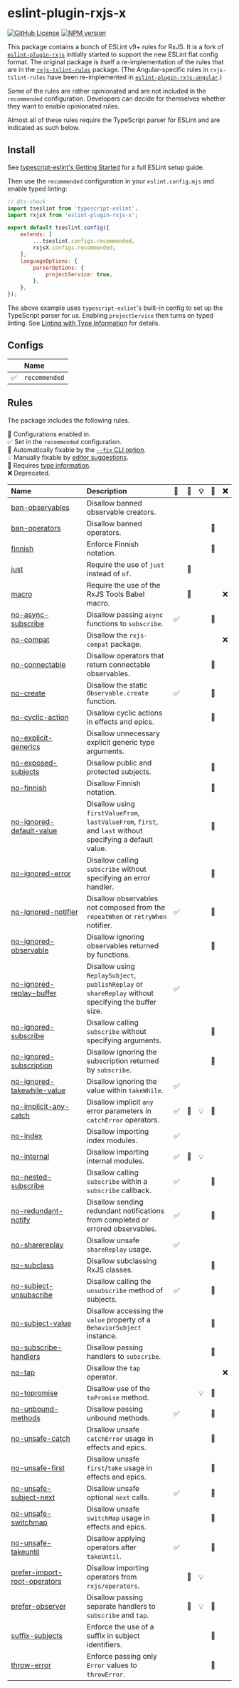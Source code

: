 # eslint-plugin-rxjs-x

[![GitHub License](https://img.shields.io/badge/license-MIT-blue.svg)](https://github.com/JasonWeinzierl/eslint-plugin-rxjs-x/blob/master/LICENSE)
[![NPM version](https://img.shields.io/npm/v/eslint-plugin-rxjs-x.svg)](https://www.npmjs.com/package/eslint-plugin-rxjs-x)

This package contains a bunch of ESLint v9+ rules for RxJS.
It is a fork of [`eslint-plugin-rxjs`](https://github.com/cartant/eslint-plugin-rxjs)
initially started to support the new ESLint flat config format.
The original package is itself a re-implementation of the rules that are in the [`rxjs-tslint-rules`](https://github.com/cartant/rxjs-tslint-rules) package.
(The Angular-specific rules in `rxjs-tslint-rules` have been re-implemented in [`eslint-plugin-rxjs-angular`](https://github.com/cartant/eslint-plugin-rxjs-angular).)

Some of the rules are rather opinionated and are not included in the `recommended` configuration. Developers can decide for themselves whether they want to enable opinionated rules.

Almost all of these rules require the TypeScript parser for ESLint and are indicated as such below.

## Install

See [typescript-eslint's Getting Started](https://typescript-eslint.io/getting-started) for a full ESLint setup guide.

Then use the `recommended` configuration in your `eslint.config.mjs` and enable typed linting:

```js
// @ts-check
import tseslint from 'typescript-eslint';
import rxjsX from 'eslint-plugin-rxjs-x';

export default tseslint.config({
    extends: [
        ...tseslint.configs.recommended,
        rxjsX.configs.recommended,
    ],
    languageOptions: {
        parserOptions: {
            projectService: true,
        },
    },
});
```

The above example uses `typescript-eslint`'s built-in config to set up the TypeScript parser for us.
Enabling `projectService` then turns on typed linting.
See [Linting with Type Information](https://typescript-eslint.io/getting-started/typed-linting/) for details.

## Configs

<!-- begin auto-generated configs list -->

|    | Name          |
| :- | :------------ |
| ✅  | `recommended` |

<!-- end auto-generated configs list -->

## Rules

The package includes the following rules.

<!-- begin auto-generated rules list -->

💼 Configurations enabled in.\
✅ Set in the `recommended` configuration.\
🔧 Automatically fixable by the [`--fix` CLI option](https://eslint.org/docs/user-guide/command-line-interface#--fix).\
💡 Manually fixable by [editor suggestions](https://eslint.org/docs/latest/use/core-concepts#rule-suggestions).\
💭 Requires [type information](https://typescript-eslint.io/linting/typed-linting).\
❌ Deprecated.

| Name                                                                       | Description                                                                                               | 💼 | 🔧 | 💡 | 💭 | ❌  |
| :------------------------------------------------------------------------- | :-------------------------------------------------------------------------------------------------------- | :- | :- | :- | :- | :- |
| [ban-observables](docs/rules/ban-observables.md)                           | Disallow banned observable creators.                                                                      |    |    |    |    |    |
| [ban-operators](docs/rules/ban-operators.md)                               | Disallow banned operators.                                                                                |    |    |    | 💭 |    |
| [finnish](docs/rules/finnish.md)                                           | Enforce Finnish notation.                                                                                 |    |    |    | 💭 |    |
| [just](docs/rules/just.md)                                                 | Require the use of `just` instead of `of`.                                                                |    | 🔧 |    |    |    |
| [macro](docs/rules/macro.md)                                               | Require the use of the RxJS Tools Babel macro.                                                            |    | 🔧 |    |    | ❌  |
| [no-async-subscribe](docs/rules/no-async-subscribe.md)                     | Disallow passing `async` functions to `subscribe`.                                                        | ✅  |    |    | 💭 |    |
| [no-compat](docs/rules/no-compat.md)                                       | Disallow the `rxjs-compat` package.                                                                       |    |    |    |    | ❌  |
| [no-connectable](docs/rules/no-connectable.md)                             | Disallow operators that return connectable observables.                                                   |    |    |    | 💭 |    |
| [no-create](docs/rules/no-create.md)                                       | Disallow the static `Observable.create` function.                                                         | ✅  |    |    | 💭 |    |
| [no-cyclic-action](docs/rules/no-cyclic-action.md)                         | Disallow cyclic actions in effects and epics.                                                             |    |    |    | 💭 |    |
| [no-explicit-generics](docs/rules/no-explicit-generics.md)                 | Disallow unnecessary explicit generic type arguments.                                                     |    |    |    |    |    |
| [no-exposed-subjects](docs/rules/no-exposed-subjects.md)                   | Disallow public and protected subjects.                                                                   |    |    |    | 💭 |    |
| [no-finnish](docs/rules/no-finnish.md)                                     | Disallow Finnish notation.                                                                                |    |    |    | 💭 |    |
| [no-ignored-default-value](docs/rules/no-ignored-default-value.md)         | Disallow using `firstValueFrom`, `lastValueFrom`, `first`, and `last` without specifying a default value. |    |    |    | 💭 |    |
| [no-ignored-error](docs/rules/no-ignored-error.md)                         | Disallow calling `subscribe` without specifying an error handler.                                         |    |    |    | 💭 |    |
| [no-ignored-notifier](docs/rules/no-ignored-notifier.md)                   | Disallow observables not composed from the `repeatWhen` or `retryWhen` notifier.                          | ✅  |    |    | 💭 |    |
| [no-ignored-observable](docs/rules/no-ignored-observable.md)               | Disallow ignoring observables returned by functions.                                                      |    |    |    | 💭 |    |
| [no-ignored-replay-buffer](docs/rules/no-ignored-replay-buffer.md)         | Disallow using `ReplaySubject`, `publishReplay` or `shareReplay` without specifying the buffer size.      | ✅  |    |    |    |    |
| [no-ignored-subscribe](docs/rules/no-ignored-subscribe.md)                 | Disallow calling `subscribe` without specifying arguments.                                                |    |    |    | 💭 |    |
| [no-ignored-subscription](docs/rules/no-ignored-subscription.md)           | Disallow ignoring the subscription returned by `subscribe`.                                               |    |    |    | 💭 |    |
| [no-ignored-takewhile-value](docs/rules/no-ignored-takewhile-value.md)     | Disallow ignoring the value within `takeWhile`.                                                           | ✅  |    |    |    |    |
| [no-implicit-any-catch](docs/rules/no-implicit-any-catch.md)               | Disallow implicit `any` error parameters in `catchError` operators.                                       | ✅  | 🔧 | 💡 | 💭 |    |
| [no-index](docs/rules/no-index.md)                                         | Disallow importing index modules.                                                                         | ✅  |    |    |    |    |
| [no-internal](docs/rules/no-internal.md)                                   | Disallow importing internal modules.                                                                      | ✅  | 🔧 | 💡 |    |    |
| [no-nested-subscribe](docs/rules/no-nested-subscribe.md)                   | Disallow calling `subscribe` within a `subscribe` callback.                                               | ✅  |    |    | 💭 |    |
| [no-redundant-notify](docs/rules/no-redundant-notify.md)                   | Disallow sending redundant notifications from completed or errored observables.                           | ✅  |    |    | 💭 |    |
| [no-sharereplay](docs/rules/no-sharereplay.md)                             | Disallow unsafe `shareReplay` usage.                                                                      | ✅  |    |    |    |    |
| [no-subclass](docs/rules/no-subclass.md)                                   | Disallow subclassing RxJS classes.                                                                        |    |    |    | 💭 |    |
| [no-subject-unsubscribe](docs/rules/no-subject-unsubscribe.md)             | Disallow calling the `unsubscribe` method of subjects.                                                    | ✅  |    |    | 💭 |    |
| [no-subject-value](docs/rules/no-subject-value.md)                         | Disallow accessing the `value` property of a `BehaviorSubject` instance.                                  |    |    |    | 💭 |    |
| [no-subscribe-handlers](docs/rules/no-subscribe-handlers.md)               | Disallow passing handlers to `subscribe`.                                                                 |    |    |    | 💭 |    |
| [no-tap](docs/rules/no-tap.md)                                             | Disallow the `tap` operator.                                                                              |    |    |    |    | ❌  |
| [no-topromise](docs/rules/no-topromise.md)                                 | Disallow use of the `toPromise` method.                                                                   |    |    | 💡 | 💭 |    |
| [no-unbound-methods](docs/rules/no-unbound-methods.md)                     | Disallow passing unbound methods.                                                                         | ✅  |    |    | 💭 |    |
| [no-unsafe-catch](docs/rules/no-unsafe-catch.md)                           | Disallow unsafe `catchError` usage in effects and epics.                                                  |    |    |    | 💭 |    |
| [no-unsafe-first](docs/rules/no-unsafe-first.md)                           | Disallow unsafe `first`/`take` usage in effects and epics.                                                |    |    |    | 💭 |    |
| [no-unsafe-subject-next](docs/rules/no-unsafe-subject-next.md)             | Disallow unsafe optional `next` calls.                                                                    | ✅  |    |    | 💭 |    |
| [no-unsafe-switchmap](docs/rules/no-unsafe-switchmap.md)                   | Disallow unsafe `switchMap` usage in effects and epics.                                                   |    |    |    | 💭 |    |
| [no-unsafe-takeuntil](docs/rules/no-unsafe-takeuntil.md)                   | Disallow applying operators after `takeUntil`.                                                            | ✅  |    |    | 💭 |    |
| [prefer-import-root-operators](docs/rules/prefer-import-root-operators.md) | Disallow importing operators from `rxjs/operators`.                                                       |    | 🔧 | 💡 |    |    |
| [prefer-observer](docs/rules/prefer-observer.md)                           | Disallow passing separate handlers to `subscribe` and `tap`.                                              |    | 🔧 | 💡 | 💭 |    |
| [suffix-subjects](docs/rules/suffix-subjects.md)                           | Enforce the use of a suffix in subject identifiers.                                                       |    |    |    | 💭 |    |
| [throw-error](docs/rules/throw-error.md)                                   | Enforce passing only `Error` values to `throwError`.                                                      |    |    |    | 💭 |    |

<!-- end auto-generated rules list -->
